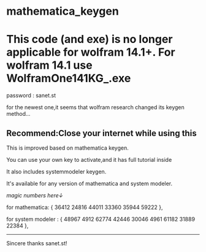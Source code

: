 # mathematica_keygen

# This code (and exe) is no longer applicable for wolfram 14.1+. For wolfram 14.1 use WolframOne141KG_.exe 

password : sanet.st

for the newest one,it seems that wolfram research changed its keygen method...

## Recommend:Close your internet while using this

This is improved based on mathematica keygen.

You can use your own key to activate,and it has full tutorial inside

It also includes systemmodeler keygen.

It's available for any version of mathematica and system modeler.

*magic numbers here↓*

for mathematica: { 36412	24816	44011	33360	35944	59222 },

for system modeler : { 48967	4912	62774	42446	30046	4961	61182	31889	22384 },


---------------------------------------------------------------------

Sincere thanks sanet.st!
